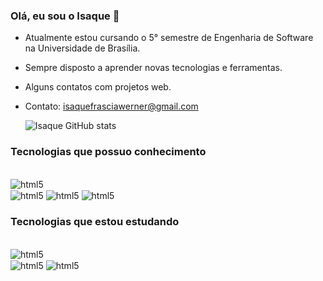 ### Olá, eu sou o Isaque 👋

- Atualmente estou cursando o 5° semestre de Engenharia de Software na Universidade de Brasília.
- Sempre disposto a aprender novas tecnologias e ferramentas.
- Alguns contatos com projetos web.
- Contato: isaquefrasciawerner@gmail.com


  ![Isaque GitHub stats](https://github-readme-stats.vercel.app/api?username=IsaqueSH&show_icons=true&theme=dracula)

 ### Tecnologias que possuo conhecimento
 
 <div style ="display: inline_block"><br/>
   <img align="center" alt="html5" src= "https://img.shields.io/badge/Python-14354C?style=for-the-badge&logo=python&logoColor=white" />
   <div/>

  <img align="center" alt="html5" src= "https://img.shields.io/badge/Django-092E20?style=for-the-badge&logo=django&logoColor=white" />

  <img align="center" alt="html5" src= "https://img.shields.io/badge/HTML-239120?style=for-the-badge&logo=html5&logoColor=white" />

  <img align="center" alt="html5" src= "https://img.shields.io/badge/C-00599C?style=for-the-badge&logo=c&logoColor=white" />

  ### Tecnologias que estou estudando

   <div style ="display: inline_block"><br/>
   <img align="center" alt="html5" src= "https://img.shields.io/badge/JavaScript-F7DF1E?style=for-the-badge&logo=javascript&logoColor=black" />
   <div/>

   <img align="center" alt="html5" src= "https://img.shields.io/badge/React-20232A?style=for-the-badge&logo=react&logoColor=61DAFB" />

   <img align="center" alt="html5" src= "https://img.shields.io/badge/MySQL-00000F?style=for-the-badge&logo=mysql&logoColor=white" />


  

   
   
   

   

